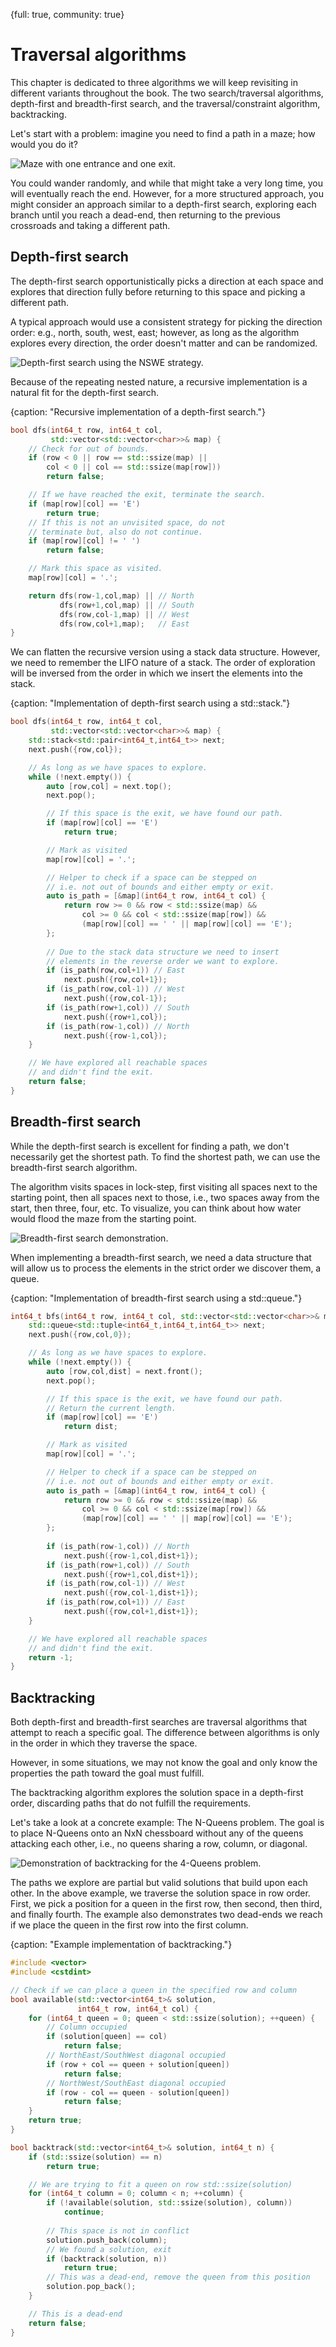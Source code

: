 {full: true, community: true}
# Traversal algorithms

This chapter is dedicated to three algorithms we will keep revisiting in different variants throughout the book. The two search/traversal algorithms, depth-first and breadth-first search, and the traversal/constraint algorithm, backtracking.

Let's start with a problem: imagine you need to find a path in a maze; how would you do it?

![Maze with one entrance and one exit.](traversal/maze_base.png)

You could wander randomly, and while that might take a very long time, you will eventually reach the end.
However, for a more structured approach, you might consider an approach similar to a depth-first search, exploring each branch until you reach a dead-end, then returning to the previous crossroads and taking a different path.

## Depth-first search

The depth-first search opportunistically picks a direction at each space and explores that direction fully before returning to this space and picking a different path.

A typical approach would use a consistent strategy for picking the direction order: e.g., north, south, west, east; however, as long as the algorithm explores every direction, the order doesn't matter and can be randomized.

![Depth-first search using the NSWE strategy.](traversal/maze_dfs.png)

Because of the repeating nested nature, a recursive implementation is a natural fit for the depth-first search.

{caption: "Recursive implementation of a depth-first search."}
```cpp
bool dfs(int64_t row, int64_t col,
         std::vector<std::vector<char>>& map) {
    // Check for out of bounds.
    if (row < 0 || row == std::ssize(map) ||
        col < 0 || col == std::ssize(map[row]))
        return false;

    // If we have reached the exit, terminate the search.
    if (map[row][col] == 'E')
        return true;
    // If this is not an unvisited space, do not
    // terminate but, also do not continue.
    if (map[row][col] != ' ')
        return false;

    // Mark this space as visited.
    map[row][col] = '.';

    return dfs(row-1,col,map) || // North 
           dfs(row+1,col,map) || // South
           dfs(row,col-1,map) || // West
           dfs(row,col+1,map);   // East
}
```

<!-- https://compiler-explorer.com/z/TMGzEoE6a -->

We can flatten the recursive version using a stack data structure. However, we need to remember the LIFO nature of a stack. The order of exploration will be inversed from the order in which we insert the elements into the stack.

{caption: "Implementation of depth-first search using a std::stack."}
```cpp
bool dfs(int64_t row, int64_t col,
         std::vector<std::vector<char>>& map) {
    std::stack<std::pair<int64_t,int64_t>> next;
    next.push({row,col});

    // As long as we have spaces to explore.
    while (!next.empty()) {
        auto [row,col] = next.top();
        next.pop();

        // If this space is the exit, we have found our path.
        if (map[row][col] == 'E')
            return true;

        // Mark as visited
        map[row][col] = '.';

        // Helper to check if a space can be stepped on
        // i.e. not out of bounds and either empty or exit.
        auto is_path = [&map](int64_t row, int64_t col) {
            return row >= 0 && row < std::ssize(map) &&
                col >= 0 && col < std::ssize(map[row]) &&
                (map[row][col] == ' ' || map[row][col] == 'E');
        };
        
        // Due to the stack data structure we need to insert 
        // elements in the reverse order we want to explore.
        if (is_path(row,col+1)) // East
            next.push({row,col+1}); 
        if (is_path(row,col-1)) // West
            next.push({row,col-1});
        if (is_path(row+1,col)) // South
            next.push({row+1,col});
        if (is_path(row-1,col)) // North
            next.push({row-1,col});
    }

    // We have explored all reachable spaces 
    // and didn't find the exit.
    return false;
}
```

<!-- https://compiler-explorer.com/z/vds8Wh5Yd -->

## Breadth-first search

While the depth-first search is excellent for finding a path, we don't necessarily get the shortest path. To find the shortest path, we can use the breadth-first search algorithm.

The algorithm visits spaces in lock-step, first visiting all spaces next to the starting point, then all spaces next to those, i.e., two spaces away from the start, then three, four, etc. To visualize, you can think about how water would flood the maze from the starting point.

![Breadth-first search demonstration.](traversal/maze_bfs.png)

When implementing a breadth-first search, we need a data structure that will allow us to process the elements in the strict order we discover them, a queue.

{caption: "Implementation of breadth-first search using a std::queue."}
```cpp
int64_t bfs(int64_t row, int64_t col, std::vector<std::vector<char>>& map) {
    std::queue<std::tuple<int64_t,int64_t,int64_t>> next;
    next.push({row,col,0});

    // As long as we have spaces to explore.
    while (!next.empty()) {
        auto [row,col,dist] = next.front();
        next.pop();

        // If this space is the exit, we have found our path.
        // Return the current length.
        if (map[row][col] == 'E')
            return dist;

        // Mark as visited
        map[row][col] = '.';

        // Helper to check if a space can be stepped on
        // i.e. not out of bounds and either empty or exit.
        auto is_path = [&map](int64_t row, int64_t col) {
            return row >= 0 && row < std::ssize(map) &&
                col >= 0 && col < std::ssize(map[row]) &&
                (map[row][col] == ' ' || map[row][col] == 'E');
        };
        
        if (is_path(row-1,col)) // North
            next.push({row-1,col,dist+1});
        if (is_path(row+1,col)) // South
            next.push({row+1,col,dist+1});
        if (is_path(row,col-1)) // West
            next.push({row,col-1,dist+1});
        if (is_path(row,col+1)) // East
            next.push({row,col+1,dist+1});
    }

    // We have explored all reachable spaces 
    // and didn't find the exit.
    return -1;
}
```

<!-- https://compiler-explorer.com/z/nvsdKsqcd -->

## Backtracking

Both depth-first and breadth-first searches are traversal algorithms that attempt to reach a specific goal. The difference between algorithms is only in the order in which they traverse the space.

However, in some situations, we may not know the goal and only know the properties the path toward the goal must fulfill.

The backtracking algorithm explores the solution space in a depth-first order, discarding paths that do not fulfill the requirements.

Let's take a look at a concrete example: The N-Queens problem. The goal is to place N-Queens onto an NxN chessboard without any of the queens attacking each other, i.e., no queens sharing a row, column, or diagonal.

![Demonstration of backtracking for the 4-Queens problem.](traversal/backtracking.png)

The paths we explore are partial but valid solutions that build upon each other. In the above example, we traverse the solution space in row order. First, we pick a position for a queen in the first row, then second, then third, and finally fourth. The example also demonstrates two dead-ends we reach if we place the queen in the first row into the first column.

{caption: "Example implementation of backtracking."}
```cpp
#include <vector>
#include <cstdint>

// Check if we can place a queen in the specified row and column
bool available(std::vector<int64_t>& solution, 
               int64_t row, int64_t col) {
    for (int64_t queen = 0; queen < std::ssize(solution); ++queen) {
        // Column occupied
        if (solution[queen] == col)
            return false;
        // NorthEast/SouthWest diagonal occupied
        if (row + col == queen + solution[queen])
            return false;
        // NorthWest/SouthEast diagonal occupied
        if (row - col == queen - solution[queen])
            return false;
    }
    return true;
}

bool backtrack(std::vector<int64_t>& solution, int64_t n) {
    if (std::ssize(solution) == n)
        return true;

    // We are trying to fit a queen on row std::ssize(solution)
    for (int64_t column = 0; column < n; ++column) {
        if (!available(solution, std::ssize(solution), column))
            continue;
      
        // This space is not in conflict
        solution.push_back(column);
        // We found a solution, exit
        if (backtrack(solution, n))
            return true;
        // This was a dead-end, remove the queen from this position
        solution.pop_back();
    }

  	// This is a dead-end
    return false;
}
```

<!-- https://compiler-explorer.com/z/WGeh6abv5 -->